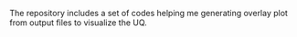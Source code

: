 The repository includes a set of codes helping me generating overlay plot from output files to visualize the UQ.
